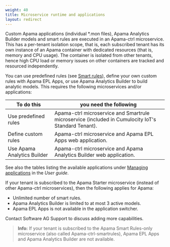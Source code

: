 ```yaml
---
weight: 40
title: Microservice runtime and applications
layout: redirect
---
```

Custom Apama applications (individual \*.mon files), Apama Analytics Builder models and smart rules are executed in an Apama-ctrl microservice. This has a per-tenant isolation scope, that is, each subscribed tenant has its own instance of an Apama container with dedicated resources (that is, memory and CPU usage). The container is isolated from other tenants, hence high CPU load or memory issues on other containers are tracked and resourced independently.

You can use predefined rules (see [Smart rules](/users-guide/cockpit/#smart-rules)), define your own custom rules with Apama EPL Apps, or use Apama Analytics Builder to build analytic models. This requires the following microservices and/or applications:

| To do this                  | you need the following                                       |
| --------------------------- | ------------------------------------------------------------ |
| Use predefined rules        | Apama-ctrl microservice and Smartrule microservice (included in Cumulocity IoT's Standard Tenant). |
| Define custom rules         | Apama-ctrl microservice and Apama EPL Apps web application.  |
| Use Apama Analytics Builder | Apama-ctrl microservice and Apama Analytics Builder web application. |

See also the tables listing the available applications under [Managing applications](/users-guide/administration/#managing-applications) in the *User guide*.

If your tenant is subscribed to the Apama Starter microservice (instead of other Apama-ctrl microservices), then the following applies for Apama:

- Unlimited number of smart rules.
- Apama Analytics Builder is limited to at most 3 active models.
- Apama EPL Apps is not available in the application switcher.

Contact Software AG Support to discuss adding more capabilities.

> **Info:** If your tenant is subscribed to the Apama Smart Rules-only microservice (also called Apama-ctrl-smartrules), Apama EPL Apps and Apama Analytics Builder are not available. 